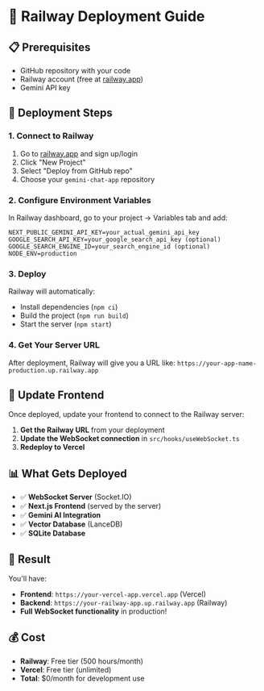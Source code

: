 # 🚀 Railway Deployment Guide

## 📋 **Prerequisites**
- GitHub repository with your code
- Railway account (free at [railway.app](https://railway.app))
- Gemini API key

## 🔧 **Deployment Steps**

### 1. **Connect to Railway**
1. Go to [railway.app](https://railway.app) and sign up/login
2. Click "New Project"
3. Select "Deploy from GitHub repo"
4. Choose your `gemini-chat-app` repository

### 2. **Configure Environment Variables**
In Railway dashboard, go to your project → Variables tab and add:

```
NEXT_PUBLIC_GEMINI_API_KEY=your_actual_gemini_api_key
GOOGLE_SEARCH_API_KEY=your_google_search_api_key (optional)
GOOGLE_SEARCH_ENGINE_ID=your_search_engine_id (optional)
NODE_ENV=production
```

### 3. **Deploy**
Railway will automatically:
- Install dependencies (`npm ci`)
- Build the project (`npm run build`)
- Start the server (`npm start`)

### 4. **Get Your Server URL**
After deployment, Railway will give you a URL like:
`https://your-app-name-production.up.railway.app`

## 🔗 **Update Frontend**

Once deployed, update your frontend to connect to the Railway server:

1. **Get the Railway URL** from your deployment
2. **Update the WebSocket connection** in `src/hooks/useWebSocket.ts`
3. **Redeploy to Vercel**

## 📊 **What Gets Deployed**

- ✅ **WebSocket Server** (Socket.IO)
- ✅ **Next.js Frontend** (served by the server)
- ✅ **Gemini AI Integration**
- ✅ **Vector Database** (LanceDB)
- ✅ **SQLite Database**

## 🎯 **Result**

You'll have:
- **Frontend**: `https://your-vercel-app.vercel.app` (Vercel)
- **Backend**: `https://your-railway-app.up.railway.app` (Railway)
- **Full WebSocket functionality** in production!

## 💰 **Cost**

- **Railway**: Free tier (500 hours/month)
- **Vercel**: Free tier (unlimited)
- **Total**: $0/month for development use
